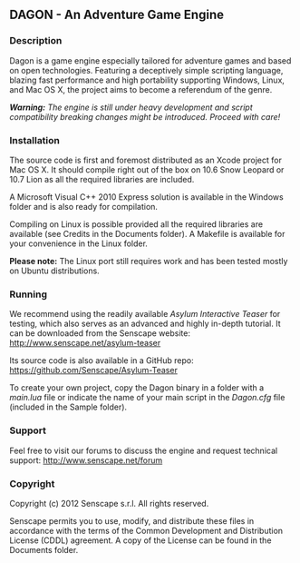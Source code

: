 ## DAGON - An Adventure Game Engine

### Description

Dagon is a game engine especially tailored for adventure games and based on open
technologies. Featuring a deceptively simple scripting language, blazing fast performance and high portability supporting Windows, Linux, and Mac OS X, the project aims to become a referendum of the genre.

_**Warning:** The engine is still under heavy development and script compatibility breaking changes might be introduced. Proceed with care!_

### Installation

The source code is first and foremost distributed as an Xcode project for Mac OS X. It should compile right out of the box on 10.6 Snow Leopard or 10.7 Lion as all the
required libraries are included.

A Microsoft Visual C++ 2010 Express solution is available in the Windows folder and is also ready for compilation.

Compiling on Linux is possible provided all the required libraries are available (see Credits in the Documents folder). A Makefile is available for your convenience in the Linux folder.

**Please note:** The Linux port still requires work and has been tested mostly on Ubuntu distributions.

### Running

We recommend using the readily available _Asylum Interactive Teaser_ for testing, which also serves as an advanced and highly in-depth tutorial. It can be downloaded from the Senscape website: http://www.senscape.net/asylum-teaser

Its source code is also available in a GitHub repo: https://github.com/Senscape/Asylum-Teaser

To create your own project, copy the Dagon binary in a folder with a _main.lua_ file or indicate the name of your main script in the _Dagon.cfg_ file (included in the Sample folder).

### Support

Feel free to visit our forums to discuss the engine and request technical support: http://www.senscape.net/forum

### Copyright

Copyright (c) 2012 Senscape s.r.l.
All rights reserved.

Senscape permits you to use, modify, and distribute these files in accordance with the terms of the Common Development and Distribution License (CDDL) agreement. A copy of the License can be found in the Documents folder.
